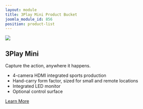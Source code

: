 ```yaml
---
layout: module
title: 3Play Mini Product Bucket
joomla_module_id: 856
position: product-list
---
```

<!-- Module: 3Play Mini Product Bucket -->
<div class="header-img-container">
	<img class="header-img" alt=" " title="" src="{{"images/product-3pmini-header-model.jpg" | cdn }}">
</div>
<div class="bucket-content">
	<h2>3Play Mini</h2>
	<p class="sub-heading">Capture the action, anywhere it happens.</p>
	<ul>
		<li>4-camera HDMI integrated sports production</li>
		<li>Hand-carry form factor, sized for small and remote locations</li>
		<li>Integrated LED monitor</li>
		<li>Optional control surface</li>
	</ul>
</div>
<div class="align-center cta-container">
	<a class="arrow-cta" href="/products/3play-mini">Learn More<span class="cta-arrow"></span></a>
</div>
